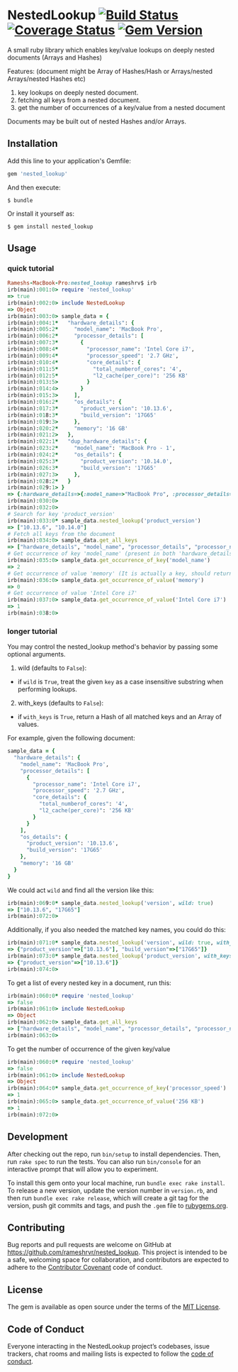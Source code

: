 # NestedLookup [![Build Status](https://travis-ci.com/rameshrvr/nested_lookup.svg?branch=master)](https://travis-ci.com/rameshrvr/nested_lookup) [![Coverage Status](https://codecov.io/gh/rameshrvr/nested_lookup/badge.svg?branch=master)](https://codecov.io/gh/rameshrvr/nested_lookup?branch=master) [![Gem Version](https://badge.fury.io/rb/nested_lookup.svg)](https://badge.fury.io/rb/nested_lookup)

A small ruby library which enables key/value lookups on deeply nested documents (Arrays and Hashes)

Features: (document might be Array of Hashes/Hash or Arrays/nested Arrays/nested Hashes etc)
1. key lookups on deeply nested document.
2. fetching all keys from a nested document.
3. get the number of occurrences of a key/value from a nested document

Documents may be built out of nested Hashes and/or Arrays.

## Installation

Add this line to your application's Gemfile:

```ruby
gem 'nested_lookup'
```

And then execute:

    $ bundle

Or install it yourself as:

    $ gem install nested_lookup

## Usage

### quick tutorial

```ruby
Rameshs-MacBook-Pro:nested_lookup rameshrv$ irb
irb(main):001:0> require 'nested_lookup'
=> true
irb(main):002:0> include NestedLookup
=> Object
irb(main):003:0> sample_data = {
irb(main):004:1*   "hardware_details": {
irb(main):005:2*     "model_name": 'MacBook Pro',
irb(main):006:2*     "processor_details": [
irb(main):007:3*       {
irb(main):008:4*         "processor_name": 'Intel Core i7',
irb(main):009:4*         "processor_speed": '2.7 GHz',
irb(main):010:4*         "core_details": {
irb(main):011:5*           "total_numberof_cores": '4',
irb(main):012:5*           "l2_cache(per_core)": '256 KB'
irb(main):013:5>         }
irb(main):014:4>       }
irb(main):015:3>     ],
irb(main):016:2*     "os_details": {
irb(main):017:3*       "product_version": '10.13.6',
irb(main):018:3*       "build_version": '17G65'
irb(main):019:3>     },
irb(main):020:2*     "memory": '16 GB'
irb(main):021:2>   },
irb(main):022:1*   "dup_hardware_details": {
irb(main):023:2*     "model_name": 'MacBook Pro - 1',
irb(main):024:2*     "os_details": {
irb(main):025:3*       "product_version": '10.14.0',
irb(main):026:3*       "build_version": '17G65'
irb(main):027:3>     },
irb(main):028:2*   }
irb(main):029:1> }
=> {:hardware_details=>{:model_name=>"MacBook Pro", :processor_details=>[{:processor_name=>"Intel Core i7", :processor_speed=>"2.7 GHz", :core_details=>{:total_numberof_cores=>"4", :"l2_cache(per_core)"=>"256 KB"}}], :os_details=>{:product_version=>"10.13.6", :build_version=>"17G65"}, :memory=>"16 GB"}, :dup_hardware_details=>{:model_name=>"MacBook Pro - 1", :os_details=>{:product_version=>"10.14.0", :build_version=>"17G65"}}}
irb(main):030:0> 
irb(main):032:0> 
# Search for key 'product_version'
irb(main):033:0* sample_data.nested_lookup('product_version')
=> ["10.13.6", "10.14.0"]
# Fetch all keys from the document
irb(main):034:0> sample_data.get_all_keys
=> ["hardware_details", "model_name", "processor_details", "processor_name", "processor_speed", "core_details", "total_numberof_cores", "l2_cache(per_core)", "os_details", "product_version", "build_version", "memory", "dup_hardware_details", "model_name", "os_details", "product_version", "build_version"]
# Get occurrence of key 'model_name' (present in both 'hardware_details', 'dup_hardware_details')
irb(main):035:0> sample_data.get_occurrence_of_key('model_name')
=> 2
# Get occurrence of value 'memory' (It is actually a key, should return 0)
irb(main):036:0> sample_data.get_occurrence_of_value('memory')
=> 0
# Get occurrence of value 'Intel Core i7'
irb(main):037:0> sample_data.get_occurrence_of_value('Intel Core i7')
=> 1
irb(main):038:0> 

```

### longer tutorial

You may control the nested_lookup method's behavior by passing some optional arguments.

1. wild (defaults to `False`):

 - if `wild` is `True`, treat the given `key` as a case insensitive
 substring when performing lookups.

2. with_keys (defaults to `False`):

 - if `with_keys` is `True`, return a Hash of all matched keys
  and an Array of values.

For example, given the following document:

```ruby
sample_data = {
  "hardware_details": {
    "model_name": 'MacBook Pro',
    "processor_details": [
      {
        "processor_name": 'Intel Core i7',
        "processor_speed": '2.7 GHz',
        "core_details": {
          "total_numberof_cores": '4',
          "l2_cache(per_core)": '256 KB'
        }
      }
    ],
    "os_details": {
      "product_version": '10.13.6',
      "build_version": '17G65'
    },
    "memory": '16 GB'
  }
}
```

We could act `wild` and find all the version like this:

```ruby
irb(main):069:0* sample_data.nested_lookup('version', wild: true)
=> ["10.13.6", "17G65"]
irb(main):072:0>
```

Additionally, if you also needed the matched key names, you could do this:

```ruby
irb(main):071:0* sample_data.nested_lookup('version', wild: true, with_keys: true)
=> {"product_version"=>["10.13.6"], "build_version"=>["17G65"]}
irb(main):073:0* sample_data.nested_lookup('product_version', with_keys: true)
=> {"product_version"=>["10.13.6"]}
irb(main):074:0> 
```

To get a list of every nested key in a document, run this:

```ruby
irb(main):060:0* require 'nested_lookup'
=> false
irb(main):061:0> include NestedLookup
=> Object
irb(main):062:0> sample_data.get_all_keys
=> ["hardware_details", "model_name", "processor_details", "processor_name", "processor_speed", "core_details", "total_numberof_cores", "l2_cache(per_core)", "os_details", "product_version", "build_version", "memory"]
irb(main):063:0> 
```

To get the number of occurrence of the given key/value

```ruby
irb(main):060:0* require 'nested_lookup'
=> false
irb(main):061:0> include NestedLookup
=> Object
irb(main):064:0* sample_data.get_occurrence_of_key('processor_speed')
=> 1
irb(main):065:0> sample_data.get_occurrence_of_value('256 KB')
=> 1
irb(main):072:0>
```

## Development

After checking out the repo, run `bin/setup` to install dependencies. Then, run `rake spec` to run the tests. You can also run `bin/console` for an interactive prompt that will allow you to experiment.

To install this gem onto your local machine, run `bundle exec rake install`. To release a new version, update the version number in `version.rb`, and then run `bundle exec rake release`, which will create a git tag for the version, push git commits and tags, and push the `.gem` file to [rubygems.org](https://rubygems.org).

## Contributing

Bug reports and pull requests are welcome on GitHub at https://github.com/rameshrvr/nested_lookup. This project is intended to be a safe, welcoming space for collaboration, and contributors are expected to adhere to the [Contributor Covenant](http://contributor-covenant.org) code of conduct.

## License

The gem is available as open source under the terms of the [MIT License](https://opensource.org/licenses/MIT).

## Code of Conduct

Everyone interacting in the NestedLookup project’s codebases, issue trackers, chat rooms and mailing lists is expected to follow the [code of conduct](https://github.com/rameshrvr/nested_lookup/blob/master/CODE_OF_CONDUCT.md).
